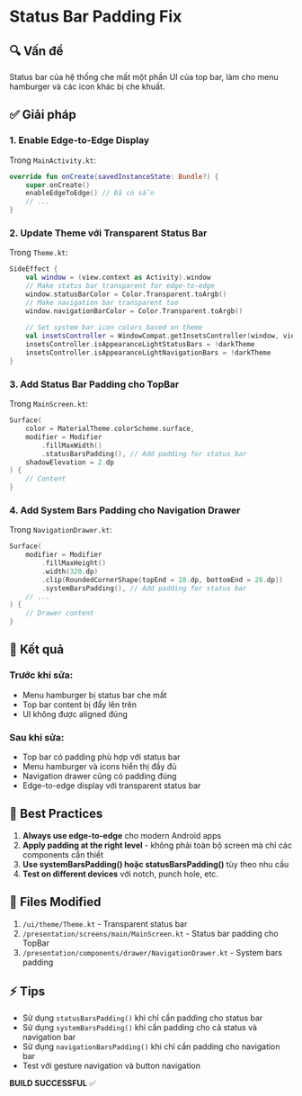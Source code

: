 # Status Bar Padding Fix

## 🔍 Vấn đề
Status bar của hệ thống che mất một phần UI của top bar, làm cho menu hamburger và các icon khác bị che khuất.

## ✅ Giải pháp

### 1. **Enable Edge-to-Edge Display**
Trong `MainActivity.kt`:
```kotlin
override fun onCreate(savedInstanceState: Bundle?) {
    super.onCreate()
    enableEdgeToEdge() // Đã có sẵn
    // ...
}
```

### 2. **Update Theme với Transparent Status Bar**
Trong `Theme.kt`:
```kotlin
SideEffect {
    val window = (view.context as Activity).window
    // Make status bar transparent for edge-to-edge
    window.statusBarColor = Color.Transparent.toArgb()
    // Make navigation bar transparent too
    window.navigationBarColor = Color.Transparent.toArgb()
    
    // Set system bar icon colors based on theme
    val insetsController = WindowCompat.getInsetsController(window, view)
    insetsController.isAppearanceLightStatusBars = !darkTheme
    insetsController.isAppearanceLightNavigationBars = !darkTheme
}
```

### 3. **Add Status Bar Padding cho TopBar**
Trong `MainScreen.kt`:
```kotlin
Surface(
    color = MaterialTheme.colorScheme.surface,
    modifier = Modifier
        .fillMaxWidth()
        .statusBarsPadding(), // Add padding for status bar
    shadowElevation = 2.dp
) {
    // Content
}
```

### 4. **Add System Bars Padding cho Navigation Drawer**
Trong `NavigationDrawer.kt`:
```kotlin
Surface(
    modifier = Modifier
        .fillMaxHeight()
        .width(320.dp)
        .clip(RoundedCornerShape(topEnd = 28.dp, bottomEnd = 28.dp))
        .systemBarsPadding(), // Add padding for status bar
    // ...
) {
    // Drawer content
}
```

## 📱 Kết quả

### Trước khi sửa:
- Menu hamburger bị status bar che mất
- Top bar content bị đẩy lên trên
- UI không được aligned đúng

### Sau khi sửa:
- Top bar có padding phù hợp với status bar
- Menu hamburger và icons hiển thị đầy đủ
- Navigation drawer cũng có padding đúng
- Edge-to-edge display với transparent status bar

## 🎨 Best Practices

1. **Always use edge-to-edge** cho modern Android apps
2. **Apply padding at the right level** - không phải toàn bộ screen mà chỉ các components cần thiết
3. **Use systemBarsPadding() hoặc statusBarsPadding()** tùy theo nhu cầu
4. **Test on different devices** với notch, punch hole, etc.

## 📝 Files Modified

1. `/ui/theme/Theme.kt` - Transparent status bar
2. `/presentation/screens/main/MainScreen.kt` - Status bar padding cho TopBar
3. `/presentation/components/drawer/NavigationDrawer.kt` - System bars padding

## ⚡ Tips

- Sử dụng `statusBarsPadding()` khi chỉ cần padding cho status bar
- Sử dụng `systemBarsPadding()` khi cần padding cho cả status và navigation bar
- Sử dụng `navigationBarsPadding()` khi chỉ cần padding cho navigation bar
- Test với gesture navigation và button navigation

**BUILD SUCCESSFUL** ✅